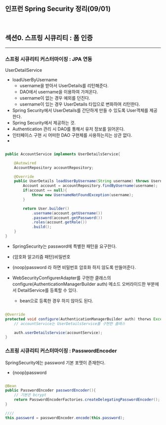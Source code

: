 ## 인프런 Spring Security 정리(09/01)

<br>

## 섹션0. 스프링 시큐리티 : 폼 인증

<hr>

### 스프링 시큐리티 커스터마이징 : JPA 연동

UserDetailService

- loadUserByUsername
  - username을 받아서 UserDetails를 리턴해준다.
  - DAO에서 username을 이용하여 가져온다.
  - username이 없는 경우 예외를 던진다.
  - username이 있는 경우 UserDetails 타입으로 변화하여 리턴한다.
- Spring Security에서 UserDetails를 간단하게 만들 수 있도록 User객체를 제공한다.
- Spring Security에서 제공하는 것.
- Authentication 관리 시 DAO를 통해서 유저 정보를 읽어온다.
- 인터페이스 구현 시 어떠한 DAO 구현체를 사용하는지는 상관 없다.
-

```java

public AccountService implements UserDetailsService{

    @Autowired
    AccountRepository accountRepository;

    @Override
    public UserDetails loadUserByUsername(String username) throws UsernameNotFoundException{
        Account account = accountRepository.findByUsername(username);
        if(account == null){
            throw new UsernameNotFoundException(username);
        }

        return User.builder()
            .username(account.getUsername())
            .password(account.getPassword())
            .roles(account.getRole())
            .build();
    }
}


```

- SpringSecurity는 password에 특별한 패턴을 요구한다.
- {암호화 알고리즘 패턴}비밀번호
- {noop}password 라 하면 비밀번호 암호화 하지 않도록 만들어준다.

- WebSecurityConfigurerAdapter를 구현한 클래스의 configure(AuthenticationManagerBuilder auth) 메소드 오버라이드한 부분에서 DetailService를 등록할 수 있다.
  - bean으로 등록한 경우 하지 않아도 된다.

```java

@Override
protected void configure(AuthenticationManagerBuilder auth) thorws Exception{
    // accountService는 UserDetailsService를 구현한 클래스

    auth.userDetailsService(accountService);
}


```

### 스프링 시큐리티 커스터마이징 : PasswordEncoder

SpringSecurity에는 password 기본 포맷이 존재한다.

- {noop}password

```java

@Bean
public PasswordEncoder passwordEncoder(){
    // 기본은 bcrypt
    return PasswordEncoderFactories.createDelegatingPasswordEncoder();
}

////
this.password = passwordEncoder.encode(this.password);

```
